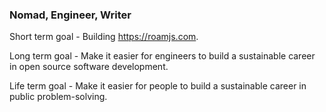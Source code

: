 ### Nomad, Engineer, Writer

Short term goal - Building https://roamjs.com.

Long term goal - Make it easier for engineers to build a sustainable career in open source software development.

Life term goal - Make it easier for people to build a sustainable career in public problem-solving.
